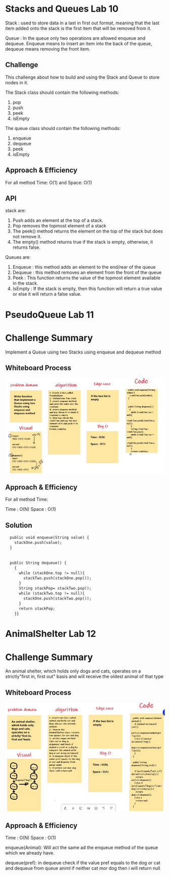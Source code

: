 # Stacks and Queues Lab 10

Stack : used to store data in a last in first out format, meaning that the last item added onto the stack is the first item that will be removed from it.

Queue : In the queue only two operations are allowed enqueue and dequeue. Enqueue means to insert an item into the back of the queue, dequeue means removing the front item.


## Challenge
This challenge about how to build and using the Stack and Queue to store nodes in it.

The Stack class should contain the following methods:

1. pop
2. push
3. peek
4. isEmpty

The queue class should contain the following methods:

1. enqueue
2. dequeue
3. peek
4. isEmpty


## Approach & Efficiency

For all method Time: O(1) and Space: O(1)

## API

stack are:

1. Push adds an element at the top of a stack.
2. Pop removes the topmost element of a stack
3. The peek() method returns the element on the top of the stack but does not remove it.
4. The empty() method returns true if the stack is empty, otherwise, it returns false.

Queues are:

1. Enqueue : this method adds an element to the end/rear of the queue
2. Dequeue : this method removes an element from the front of the queue
3. Peek : This function returns the value of the topmost element available in the stack.
4. IsEmpty : If the stack is empty, then this function will return a true value or else it will return a false value.

# PseudoQueue  Lab 11

# Challenge Summary
Implement a Queue using two Stacks using enqueue and dequeue method

## Whiteboard Process
![PseudoQueue](PseudoQueue.jpg)

## Approach & Efficiency

For all method Time:

Time : O(N)
Space : O(1)

## Solution

```
  public void enqueue(String value) {
    stackOne.push(value);
  }


  public String dequeue() {
    {
      while (stackOne.top != null){
        stackTwo.push(stackOne.pop());
      }
      String stackPop= stackTwo.pop();
      while (stackTwo.top != null){
        stackOne.push(stackTwo.pop());
      }
      return stackPop;
    }}
```

# AnimalShelter  Lab 12

# Challenge Summary
An animal shelter, which holds only dogs and cats, operates on a strictly"first in, first out" basis
and will receive the oldest animal of that type

## Whiteboard Process
![AnimalShelter](AnimalShelter.jpg)

## Approach & Efficiency

Time : O(N)
Space : O(1)

enqueue(Animal):
Will act the same ad the enqueue method of the queue which we already have.

dequeue(pref):
in dequeue check if the value pref equals to the dog or cat and dequeue from queue animl
if neither cat mor dog then i will return null

